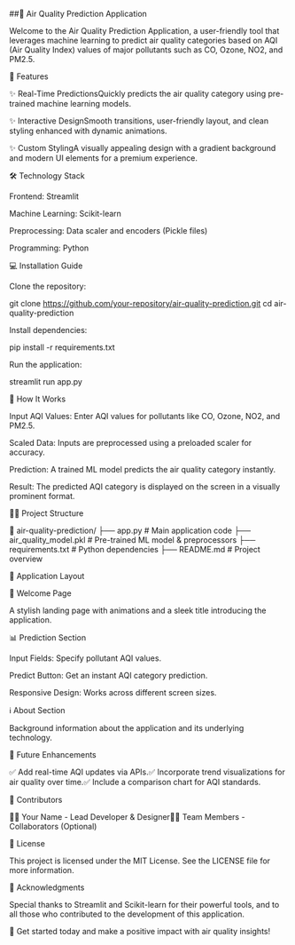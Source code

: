 ##🌟 Air Quality Prediction Application

Welcome to the Air Quality Prediction Application, a user-friendly tool that leverages machine learning to predict air quality categories based on AQI (Air Quality Index) values of major pollutants such as CO, Ozone, NO2, and PM2.5.

🚀 Features

✨ Real-Time PredictionsQuickly predicts the air quality category using pre-trained machine learning models.

✨ Interactive DesignSmooth transitions, user-friendly layout, and clean styling enhanced with dynamic animations.

✨ Custom StylingA visually appealing design with a gradient background and modern UI elements for a premium experience.

🛠️ Technology Stack

Frontend: Streamlit

Machine Learning: Scikit-learn

Preprocessing: Data scaler and encoders (Pickle files)

Programming: Python

💻 Installation Guide

Clone the repository:

git clone https://github.com/your-repository/air-quality-prediction.git
cd air-quality-prediction

Install dependencies:

pip install -r requirements.txt

Run the application:

streamlit run app.py

🧪 How It Works

Input AQI Values: Enter AQI values for pollutants like CO, Ozone, NO2, and PM2.5.

Scaled Data: Inputs are preprocessed using a preloaded scaler for accuracy.

Prediction: A trained ML model predicts the air quality category instantly.

Result: The predicted AQI category is displayed on the screen in a visually prominent format.

💂️‍♀️ Project Structure

📁 air-quality-prediction/
├── app.py                  # Main application code
├── air_quality_model.pkl   # Pre-trained ML model & preprocessors
├── requirements.txt        # Python dependencies
├── README.md               # Project overview

🌈 Application Layout

🌟 Welcome Page

A stylish landing page with animations and a sleek title introducing the application.

📊 Prediction Section

Input Fields: Specify pollutant AQI values.

Predict Button: Get an instant AQI category prediction.

Responsive Design: Works across different screen sizes.

ℹ️ About Section

Background information about the application and its underlying technology.

🚧 Future Enhancements

✅ Add real-time AQI updates via APIs.✅ Incorporate trend visualizations for air quality over time.✅ Include a comparison chart for AQI standards.

🤝 Contributors

👩‍💻 Your Name - Lead Developer & Designer👨‍💻 Team Members - Collaborators (Optional)

📜 License

This project is licensed under the MIT License. See the LICENSE file for more information.

🌟 Acknowledgments

Special thanks to Streamlit and Scikit-learn for their powerful tools, and to all those who contributed to the development of this application.

🚀 Get started today and make a positive impact with air quality insights!
